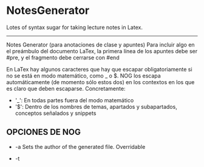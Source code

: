 # NotesGenerator
Lotes of syntax sugar for taking lecture notes in Latex.
***
Notes Generator (para anotaciones de clase y apuntes)
Para incluir algo en el preámbulo del documento LaTex, la primera línea de los apuntes debe ser #pre, y el fragmento debe cerrarse con #end

En LaTex hay algunos caracteres que hay que escapar obligatoriamente si no se está en modo matemático, como _ o $. NOG los escapa automáticamente (de momento sólo estos dos) en los contextos en los que es claro que deben escaparse.
Concretamente:

- '_': En todas partes fuera del modo matemático
- '$': Dentro de los nombres de temas, apartados y subapartados, conceptos señalados y snippets

OPCIONES DE NOG
---------------

- -a <author> Sets the author of the generated file. Overridable

- -t <title>  Sets the title of the generated file. Overridable

- -d          Prints the current date in the title

- -g          Prints the list of keywords at the end of the file.

- -f          Prints the list of FIXME at the end of the file.

PLANTILLA DE NOG
================
En modo texto
-------------
```
Tema
****
Apartado
========
Subapartado
-----------
**negrita**
__cursiva__
[[snippet]]
!!concepto señalado!!
_(Nota a pie de página)_

{*
- un elemento
- otro elemento
+ esto en negrita: esto ya no
+ nombre: descripcion
*}

{#
- un elemento numerado
- otro elemento numerado
+ sirve: dos puntos
+ tambien. uno solo
+ si no, hasta un salto de linea
#}

((FIXME)) Aquí va algo que requiere revisión en los apuntes

((code:lenguaje))
[{
codigo en lenguaje
}]
```
EN MODO MATEMÁTICAS (ENTRE $ o $$)
----------------------------------
```
función definida a trozos = {{
    caso primero \\
    caso segundo
}}

corchetes sintácticos [[ ]]
```
OTROS
-----
```
-> --> => ==>
<- <-- <= <==
<-> <--> <=> <==>
```
